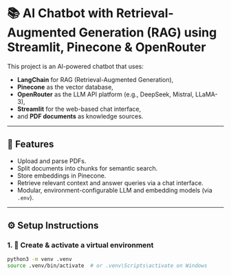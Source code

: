 # 📚 AI Chatbot with Retrieval-Augmented Generation (RAG) using Streamlit, Pinecone & OpenRouter

This project is an AI-powered chatbot that uses:
- **LangChain** for RAG (Retrieval-Augmented Generation),
- **Pinecone** as the vector database,
- **OpenRouter** as the LLM API platform (e.g., DeepSeek, Mistral, LLaMA-3),
- **Streamlit** for the web-based chat interface,
- and **PDF documents** as knowledge sources.

---

## 🧠 Features

- Upload and parse PDFs.
- Split documents into chunks for semantic search.
- Store embeddings in Pinecone.
- Retrieve relevant context and answer queries via a chat interface.
- Modular, environment-configurable LLM and embedding models (via `.env`).

---

## ⚙️ Setup Instructions

### 1. 🐍 Create & activate a virtual environment

```bash
python3 -m venv .venv
source .venv/bin/activate  # or .venv\Scripts\activate on Windows
